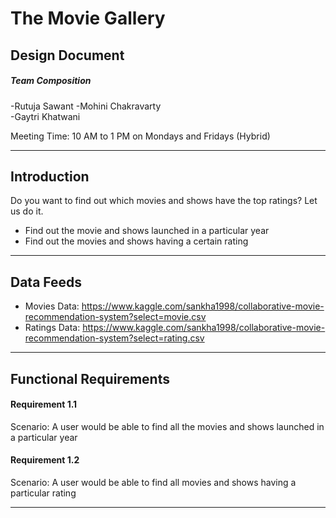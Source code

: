 
# The Movie Gallery

## Design Document  

 ##### Team Composition  

 -Rutuja Sawant
 -Mohini Chakravarty  
 -Gaytri Khatwani

 Meeting Time: 10 AM to 1 PM on Mondays and Fridays (Hybrid)  

 ---

 ## Introduction  

 Do you want to find out which movies and shows have the top ratings? Let us do it.

-	Find out the movie and shows launched in a particular year
-	Find out the movies and shows having a certain rating

---  

## Data Feeds  

- Movies Data: https://www.kaggle.com/sankha1998/collaborative-movie-recommendation-system?select=movie.csv
- Ratings Data: https://www.kaggle.com/sankha1998/collaborative-movie-recommendation-system?select=rating.csv
---  

## Functional Requirements  

#### Requirement 1.1  

Scenario:  A user would be able to find all the movies and shows launched in a particular year 

#### Requirement 1.2  

Scenario:  A user would be able to find all movies and shows having a particular rating

---
